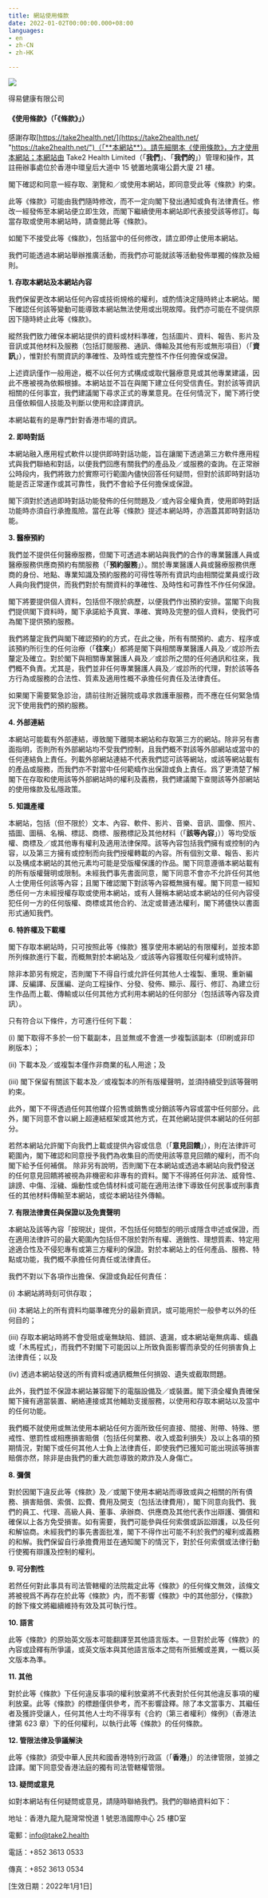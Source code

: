 ```yaml
---
title: 網站使用條款
date: 2022-01-02T00:00:00.000+08:00
languages:
- en
- zh-CN
- zh-HK

---
```

![](../images/picture1.png)

得易健康有限公司

#### **《使用條款》（「《條款》」）**

感謝存取[https://take2health.net/](https://take2health.net/ "https://take2health.net/")（「**本網站**）。請先細閱本《使用條款》，方才使用本網站；本網站由 Take2 Health Limited（「**我們**」、「**我們的**」）管理和操作，其註冊辦事處位於香港中環皇后大道中 15 號置地廣塲公爵大廈 21 樓。

閣下確認和同意一經存取、瀏覽和／或使用本網站，即同意受此等《條款》約束。

此等《條款》可能由我們隨時修改，而不一定向閣下發出通知或負有法律責任。修改一經發佈至本網站便立即生效，而閣下繼續使用本網站即代表接受該等修訂。每當存取或使用本網站時，請查閱此等《條款》。

如閣下不接受此等《條款》，包括當中的任何修改，請立即停止使用本網站。

我們可能透過本網站舉辦推廣活動，而我們亦可能就該等活動發佈單獨的條款及細則。

**1. 存取本網站及本網站內容**

我們保留更改本網站任何內容或技術規格的權利，或酌情決定隨時終止本網站。閣下確認任何該等變動可能導致本網站無法使用或出現故障。我們亦可能在不提供原因下隨時終止此等《條款》。

縱然我們致力確保本網站提供的資料或材料準確，包括圖片、資料、報告、影片及音訊或其他材料及服務（包括訂閱服務、通訊、傳輸及其他有形或無形項目）（「**資訊**」），惟對於有關資訊的準確性、及時性或完整性不作任何擔保或保證。

上述資訊僅作一般用途，概不以任何方式構成或取代醫療意見或其他專業建議，因此不應被視為依賴根據。本網站並不旨在與閣下建立任何受信責任。對於該等資訊相關的任何事宜，我們建議閣下尋求正式的專業意見。在任何情況下，閣下將行使且僅依賴個人技能及判斷以使用和詮譯資訊。

本網站載有的是專門針對香港市場的資訊。

**2. 即時對話**

本網站融入應用程式軟件以提供即時對話功能，旨在讓閣下透過第三方軟件應用程式與我們聯絡和對話，以便我們回應有關我們的產品及／或服務的查詢。在正常辦公時段内，我們將致力於實際可行範圍內儘快回答任何疑問，但對於該即時對話功能是否正常運作或其可靠性，我們不會給予任何擔保或保證。

閣下須對於透過即時對話功能發佈的任何問題及／或內容全權負責，使用即時對話功能時亦須自行承擔風險。當在此等《條款》提述本網站時，亦涵蓋其即時對話功能。

**3. 醫療預約**

我們並不提供任何醫療服務，但閣下可透過本網站與我們的合作的專業醫護人員或醫療服務供應商預約有關服務（「**預約服務**」）。關於專業醫護人員或醫療服務供應商的身份、地點、專業知識及預約服務的可得性等所有資訊均由相關從業員或行政人員向我們提供，而我們對於有關資料的準確性、及時性和可靠性不作任何保證。

閣下將要提供個人資料，包括但不限於病歷，以便我們作出預約安排。當閣下向我們提供閣下資料時，閣下承諾給予真實、準確、實時及完整的個人資料，使我們可為閣下提供預約服務。

我們將釐定我們與閣下確認預約的方式，在此之後，所有有關預約、處方、程序或該預約所衍生的任何治療（「**往來**」）都將是閣下與相關專業醫護人員及／或診所去釐定及確立。對於閣下與相關專業醫護人員及／或診所之間的任何通訊和往來，我們概不負責。尤其是，我們並非任何專業醫護人員及／或診所的代理，對於該等各方行為或服務的合法性、質素及適用性概不承擔任何責任及法律責任。

如果閣下需要緊急診治，請前往附近醫院或尋求救護車服務，而不應在任何緊急情況下使用我們的預約服務。

**4. 外部連結**

本網站可能載有外部連結，導致閣下離開本網站和存取第三方的網站。除非另有書面指明，否則所有外部網站均不受我們控制，且我們概不對該等外部網站或當中的任何連結負上責任。列載外部網站連結不代表我們認可該等網站，或該等網站載有的產品或服務，而我們亦不對當中任何範疇作出保證或負上責任。爲了更清楚了解閣下在存取和使用該等外部網站時的權利及義務，我們建議閣下查閱該等外部網站的使用條款及私隱政策。

**5. 知識產權**

本網站，包括（但不限於）文本、內容、軟件、影片、音樂、音訊、圖像、照片、插圖、圖稿、名稱、標誌、商標、服務標記及其他材料（「**該等內容**」））等均受版權、商標及／或其他專有權利及適用法律保障。該等內容包括我們擁有或控制的內容，以及第三方擁有或控制而向我們授權轉載的內容。所有個別文章、報告、影片以及構成本網站的其他元素均可能是受版權保護的作品。閣下同意遵循本網站載有的所有版權聲明或限制。未經我們事先書面同意，閣下同意不會亦不允許任何其他人士使用任何該等內容；且閣下確認閣下對該等內容概無擁有權。閣下同意一經知悉任何一方未經授權存取或使用本網站，或有人聲稱本網站或本網站的任何內容侵犯任何一方的任何版權、商標或其他合約、法定或普通法權利，閣下將儘快以書面形式通知我們。

**6. 特許權及下載權**

閣下存取本網站時，只可按照此等《條款》獲享使用本網站的有限權利，並按本節所列條款進行下載，而概無對於本網站及／或該等內容獲取任何權利或特許。

除非本節另有規定，否則閣下不得自行或允許任何其他人士複製、重現、重新編譯、反編譯、反匯編、逆向工程操作、分發、發佈、顯示、履行、修訂、為建立衍生作品而上載、傳輸或以任何其他方式利用本網站的任何部分（包括該等內容及資訊）。

只有符合以下條件，方可進行任何下載：

(i) 閣下取得不多於一份下載副本，且並無或不會進一步複製該副本（印刷或非印刷版本）；

(ii) 下載本及／或複製本僅作非商業的私人用途；及

(iii) 閣下保留有關該下載本及／或複製本的所有版權聲明，並須持續受到該等聲明約束。

此外，閣下不得透過任何其他媒介招售或銷售或分銷該等內容或當中任何部分。此外，閣下同意不會以網上超連結框架或其他方式，在其他網站提供本網站的任何部分。

若然本網站允許閣下向我們上載或提供內容或信息（「**意見回饋**」），則在法律許可範圍內，閣下確認和同意授予我們為收集目的而使用該等意見回饋的權利，而不向閣下給予任何補償。 除非另有說明，否則閣下在本網站或透過本網站向我們發送的任何意見回饋將被視為非機密和非專有的資料。閣下不得將任何非法、威脅性、誹謗、中傷、淫穢、煽動性或色情材料或可能在適用法律下導致任何民事或刑事責任的其他材料傳輸至本網站，或從本網站往外傳輸。

**7. 有限法律責任與保證以及免責聲明**

本網站及該等內容「按現狀」提供，不包括任何類型的明示或隱含申述或保證，而在適用法律許可的最大範圍內包括但不限於對所有權、適銷性、理想質素、特定用途適合性及不侵犯專有或第三方權利的保證。對於本網站上的任何產品、服務、特點或功能，我們概不承擔任何責任或法律責任。

我們不對以下各項作出擔保、保證或負起任何責任：

(i) 本網站將時刻可供存取；

(ii) 本網站上的所有資料均屬準確充分的最新資訊，或可能用於一般參考以外的任何目的；

(iii) 存取本網站時將不會受阻或毫無缺陷、錯誤、遺漏，或本網站毫無病毒、蠕蟲或「木馬程式」，而我們不對閣下可能因以上所致負面影響而承受的任何損害負上法律責任；以及

(iv) 透過本網站發送的所有資料或通訊概無任何損毀、遺失或截取問題。

此外，我們並不保證本網站兼容閣下的電腦設備及／或裝置。閣下須全權負責確保閣下擁有適當裝置、網絡連接或其他輔助支援服務，以使用和存取本網站以及當中的任何功能。

我們概不就使用或無法使用本網站任何方面所致任何直接、間接、附帶、特殊、懲戒性、懲罰性或相應損害賠償（包括任何業務、收入或盈利損失）及以上各項的預期情況，對閣下或任何其他人士負上法律責任，即使我們已獲知可能出現該等損害賠償亦然，除非是由我們的重大疏忽導致的欺詐及人身傷亡。

**8. 彌償**

對於因閣下違反此等《條款》及／或閣下使用本網站而導致或與之相關的所有債務、損害賠償、索償、訟費、費用及開支（包括法律費用），閣下同意向我們、我們的員工、代理、高級人員、董事、承辦商、供應商及其他代表作出辯護、彌償和確保以上各方免受損害。如有需要，我們可能參與任何索償或訴訟辯護，以及任何和解協商。未經我們的事先書面批准，閣下不得作出可能不利於我們的權利或義務的和解。我們保留自行承擔費用並在通知閣下的情況下，對於任何索償或法律行動行使獨有辯護及控制的權利。

**9. 可分割性**

若然任何對此事具有司法管轄權的法院裁定此等《條款》的任何條文無效，該條文將被視爲不再存在於此等《條款》内，而不影響《條款》中的其他部分，《條款》的餘下條文將繼續維持有效及其可執行性。

**10. 語言**

此等《條款》的原始英文版本可能翻譯至其他語言版本。一旦對於此等《條款》的內容或詮釋有所爭議，或英文版本與其他語言版本之間有所抵觸或差異，一概以英文版本為準。

**11. 其他**

對於此等《條款》下任何違反事項的權利放棄將不代表對於任何其他違反事項的權利放棄。此等《條款》的標題僅供參考，而不影響詮釋。除了本文當事方、其繼任者及獲許受讓人，任何其他人士均不得享有《合約（第三者權利）條例》（香港法律第 623 章）下的任何權利，以執行此等《條款》的任何條款。

**12. 管限法律及爭議解決**

此等《條款》須受中華人民共和國香港特別行政區（「**香港**」）的法律管限，並據之詮譯。閣下同意受香港法庭的獨有司法管轄權管限。

**13. 疑問或意見**

如對本網站有任何疑問或意見，請隨時聯絡我們。我們的聯絡資料如下：

地址：香港九龍九龍灣常悅道 1 號恩浩國際中心 25 樓D室

電郵：info@take2.health

電話：+852 3613 0533

傳真：+852 3613 0534

\[生效日期：2022年1月1日\]